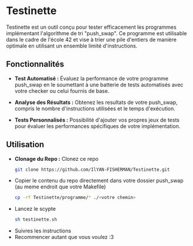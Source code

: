 # Testinette

Testinette est un outil conçu pour tester efficacement les programmes implémentant l'algorithme de tri "push_swap". Ce programme est utilisable dans le cadre de l'école 42 et vise à trier une pile d'entiers de manière optimale en utilisant un ensemble limité d'instructions.

## Fonctionnalités

- **Test Automatisé :** Évaluez la performance de votre programme push_swap en le soumettant à une batterie de tests automatisés avec votre checker ou celui fournis de base.
  
- **Analyse des Résultats :** Obtenez les resultats de votre push_swap, compris le nombre d'instructions utilisées et le temps d'exécution.

- **Tests Personnalisés :** Possibilité d'ajouter vos propres jeux de tests pour évaluer les performances spécifiques de votre implémentation.

## Utilisation
- **Clonage du Repo :** Clonez ce repo
  ```bash
  git clone https://github.com/IlYAN-FISHERMAN/Testinette.git
- Copier le contenu du repo directement dans votre dossier push_swap (au meme endroit que votre Makefile)
  ```bash
  cp -rf Testinette/programme/* ./<votre chemin>
- Lancez le scypte
  ```bash
  sh testinette.sh
- Suivres les instructions
- Recommencer autant que vous voulez :3
